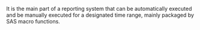 It is the main part of a reporting system that can be automatically executed
and be manually executed for a designated time range, 
mainly packaged by SAS macro functions. 